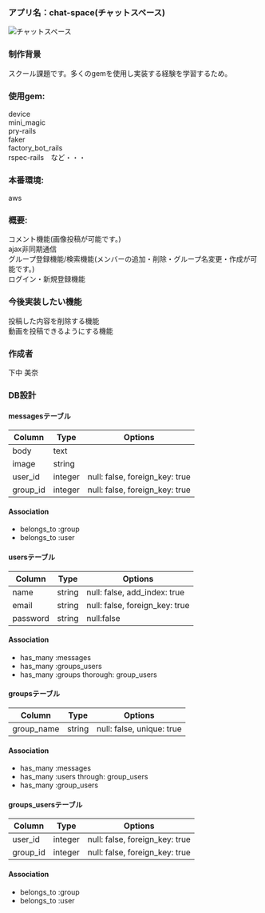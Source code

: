 ### アプリ名：chat-space(チャットスペース)
![チャットスペース](https://user-images.githubusercontent.com/64763739/86558997-ce46cc00-bf95-11ea-92d0-07fa05f7e371.png)

### 制作背景
スクール課題です。多くのgemを使用し実装する経験を学習するため。

### 使用gem:
device<br>
mini_magic<br>
pry-rails<br>
faker<br>
factory_bot_rails<br>
rspec-rails　など・・・<br>

### 本番環境:
aws 

### 概要:
コメント機能(画像投稿が可能です。)<br>
ajax非同期通信<br>
グループ登録機能/検索機能(メンバーの追加・削除・グループ名変更・作成が可能です。)<br>
ログイン・新規登録機能<br>

### 今後実装したい機能
投稿した内容を削除する機能<br>
動画を投稿できるようにする機能

### 作成者
下中 美奈

### DB設計
#### messagesテーブル
|Column|Type|Options|
|------|----|-------|
|body|text|
|image|string|
|user_id|integer|null: false, foreign_key: true|
|group_id|integer|null: false, foreign_key: true|

#### Association
- belongs_to :group
- belongs_to :user

#### usersテーブル
|Column|Type|Options|
|------|----|-------|
|name|string|null: false, add_index: true|
|email|string|null: false, foreign_key: true|
|password|string|null:false|

#### Association
- has_many :messages
- has_many :groups_users
- has_many :groups thorough: group_users

#### groupsテーブル
|Column|Type|Options|
|------|----|-------|
|group_name|string|null: false, unique: true|

#### Association
- has_many :messages
- has_many :users through: group_users
- has_many :group_users

#### groups_usersテーブル
|Column|Type|Options|
|------|----|-------|
|user_id|integer|null: false, foreign_key: true|
|group_id|integer|null: false, foreign_key: true|

#### Association
- belongs_to :group
- belongs_to :user

